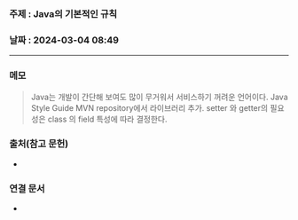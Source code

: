 ### 주제 : Java의 기본적인 규칙

### 날짜 : 2024-03-04 08:49
----
### 메모
> Java는  개발이 간단해 보여도 많이 무거워서 서비스하기 꺼려운 언어이다.
> Java Style Guide
> MVN repository에서 라이브러리 추가.
> setter 와 getter의 필요성은 class 의 field 특성에 따라 결정한다.
> 
### 출처(참고 문헌)
-

### 연결 문서
-
